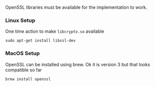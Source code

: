 OpenSSL libraries must be available for the implementation to work.

### Linux Setup

One time action to make `libcrypto.so` available

```
sudo apt-get install libssl-dev
```

### MacOS Setup

OpenSSL can be installed using brew. Ok it is version 3 but that looks compatible so far

```
brew install openssl
```
